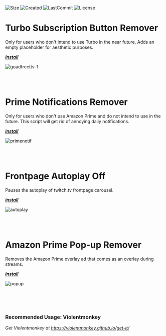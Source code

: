 ![Size](https://img.shields.io/github/repo-size/mirbyte/TwitchTV-Userscripts?color=6034b2&label=Size)
![Created](https://badges.pufler.dev/created/mirbyte/TwitchTV-Userscripts?color=6034b2)
![LastCommit](https://img.shields.io/github/last-commit/mirbyte/TwitchTV-Userscripts?color=6034b2&label=Updated)
![License](https://img.shields.io/github/license/mirbyte/TwitchTV-Userscripts?color=6034b2)

<!-- [![Visits](https://badges.pufler.dev/visits/mirbyte/TwitchTV-Userscripts?color=purple)](https://badges.pufler.dev) -->

# Turbo Subscription Button Remover
Only for users who don't intend to use Turbo in the near future. Adds an empty placeholder for aesthetic purposes.

_**[install](https://update.greasyfork.org/scripts/524848/Turbo%20Subscription%20Button%20Remover.user.js)**_

![goadfreettv-1](https://github.com/user-attachments/assets/f06c5747-8b7c-4143-895e-e52530a9d170)


<br>
<br>


# Prime Notifications Remover
Only for users who don't use Amazon Prime and do not intend to use in the future. This script will get rid of annoying daily notifications.

_**[install]()**_

![primenotif](https://github.com/user-attachments/assets/2bdddb21-d18a-4bdb-ad22-8f8097bf4f0c)


<br>
<br>


# Frontpage Autoplay Off
Pauses the autoplay of twitch.tv frontpage carousel.

_**[install](https://update.greasyfork.org/scripts/524847/Twitchtv%20Frontpage%20Autoplay%20Off.user.js)**_

![autoplay](https://github.com/mirbyte/Violentmonkey-Twitch-Scripts/assets/83219244/cb2d4dde-66d2-4c46-a762-8c151c986881)


<br>
<br>


# Amazon Prime Pop-up Remover
Removes the Amazon Prime overlay ad that comes as an overlay during streams.

_**[install](https://update.greasyfork.org/scripts/524846/Twitchtv%20Prime%20Pop-up%20Remover.user.js)**_

![popup](https://github.com/mirbyte/Violentmonkey-Twitch-Scripts/assets/83219244/121494f7-6a7f-447b-845e-498eb62ceb8a)


<br>
<br>
<br>


### Recommended Usage: Violentmonkey
_Get Violentmonkey at https://violentmonkey.github.io/get-it/_


<br>
<br>
